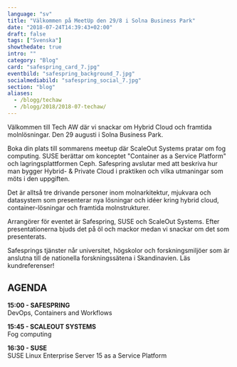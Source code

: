 ```yaml
---
language: "sv"
title: "Välkommen på MeetUp den 29/8 i Solna Business Park"
date: "2018-07-24T14:39:43+02:00"
draft: false
tags: ["Svenska"]
showthedate: true
intro: ""
category: "Blog"
card: "safespring_card_7.jpg"
eventbild: "safespring_background_7.jpg"
socialmediabild: "safespring_social_7.jpg"
section: "blog"
aliases:
  - /blogg/techaw
  - /blogg/2018/2018-07-techaw/
---
```


Välkommen till Tech AW där vi snackar om Hybrid Cloud och framtida molnlösningar. Den 29 augusti i Solna Business Park.

Boka din plats till sommarens meetup där ScaleOut Systems pratar om fog computing. SUSE berättar om konceptet "Container as a Service Platform" och lagringsplattformen Ceph. Safespring avslutar med att beskriva hur man bygger Hybrid- & Private Cloud i praktiken och vilka utmaningar som möts i den uppgiften.

Det är alltså tre drivande personer inom molnarkitektur, mjukvara och datasystem som presenterar nya lösningar och idéer kring hybrid cloud, container-lösningar och framtida molnstrukturer.

Arrangörer för eventet är Safespring, SUSE och ScaleOut Systems.
Efter presentationerna bjuds det på öl och mackor medan vi snackar om det som presenterats.

Safesprings tjänster når universitet, högskolor och forskningsmiljöer som är anslutna till de nationella forskningssätena i Skandinavien. Läs kundreferenser!

## AGENDA

**15:00 - SAFESPRING**
</br> DevOps, Containers and Workflows

**15:45 - SCALEOUT SYSTEMS** </br> Fog computing

**16:30 - SUSE**
</br> SUSE Linux Enterprise Server 15 as a Service Platform
